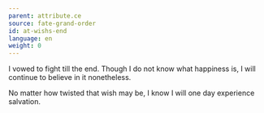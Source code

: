 ```yaml
---
parent: attribute.ce
source: fate-grand-order
id: at-wishs-end
language: en
weight: 0
---
```


I vowed to fight till the end.
Though I do not know what happiness is, I will continue to believe in it nonetheless.

No matter how twisted that wish may be, I know I will one day experience salvation.
